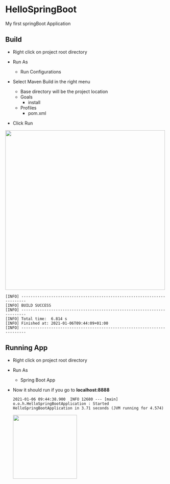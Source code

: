 # HelloSpringBoot

My first springBoot Application

## Build

- Right click on project root directory
- Run As
  - Run Configurations
  
- Select Maven Build in the right menu
  - Base directory will be the project location
  - Goals
    - install
  - Profiles
    - pom.xml
- Click Run
  
<img height="500px" src="https://image.noelshack.com/fichiers/2021/01/3/1609923360-2021-01-06-09h49-35.png">

```
[INFO] ------------------------------------------------------------------------
[INFO] BUILD SUCCESS
[INFO] ------------------------------------------------------------------------
[INFO] Total time:  6.814 s
[INFO] Finished at: 2021-01-06T09:44:09+01:00
[INFO] ------------------------------------------------------------------------
```

## Running App

- Right click on project root directory
- Run As
  - Spring Boot App
- Now it should run if you go to **localhost:8888**

  ```
  2021-01-06 09:44:38.900  INFO 12680 --- [main] o.o.h.HelloSpringBootApplication : Started HelloSpringBootApplication in 3.71 seconds (JVM running for 4.574)
  ```
  
  <img height="200px" src="https://image.noelshack.com/fichiers/2021/01/3/1609923791-2020-12-09-16h06-25.png">
